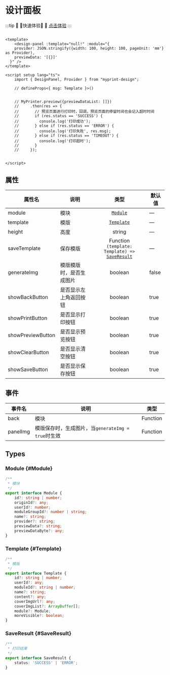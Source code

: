 # 设计面板

:::tip :tada: :100:快速体验:100: :tada:
[点击体验](./design-panel)
:::

```vue

<template>
    <design-panel :template="null!" :module="{
    provider: JSON.stringify({width: 100, height: 100, pageUnit: 'mm'} as Provider),
    previewData: '[{}]'
  }" />
</template>

<script setup lang="ts">
    import { DesignPanel, Provider } from "myprint-design";
    
    // defineProps<{ msg: Template }>()
    
    
    // MyPrinter.preview({previewDataList: []})
    //     .then(res => {
    //       // 预览页面进行打印时，回调，预览页面的停留时间也会记入超时时间
    //       if (res.status == 'SUCCESS') {
    //         console.log('打印成功');
    //       } else if (res.status == 'ERROR') {
    //         console.log('打印失败', res.msg);
    //       } else if (res.status == 'TIMEOUT') {
    //         console.log('打印超时');
    //       }
    //     });


</script>
```

## 属性

| 属性名               | 说明           |                                 类型                                 | 默认值   |
|-------------------|--------------|:------------------------------------------------------------------:|-------|
| module            | 模块           |                        [`Module`](#Module)                         | —     |
| template          | 模版           |                      [`Template`](#Template)                       | —     |
| height            | 高度           |                               string                               | —     |
| saveTemplate      | 保存模版         | Function<br/>`(template: Template) => `[`SaveResult`](#SaveResult) | —     |
| generateImg       | 模版模版时，是否生成图片 |                              boolean                               | false |
| showBackButton    | 是否显示左上角返回按钮  |                              boolean                               | true  |
| showPrintButton   | 是否显示打印按钮     |                              boolean                               | true  |
| showPreviewButton | 是否显示预览按钮     |                              boolean                               | true  |
| showClearButton   | 是否显示清空按钮     |                              boolean                               | true  |
| showSaveButton    | 是否显示保存按钮     |                              boolean                               | true  |

## 事件

| 事件名      | 说明                                  |    类型    |
|----------|-------------------------------------|:--------:|
| back     | 模块                                  | Function |
| panelImg | 模版保存时，生成图片，当`generateImg = true`时生效 | Function |

## Types

### Module {#Module}

```ts
/**
 * 模块
 */
export interface Module {
    id?: string | number;
    originId?: any;
    userId?: number;
    moduleGroupId?: number | string;
    name?: string;
    provider?: string;
    previewData?: string;
    previewDataByte?: any;
}
```

### Template {#Template}

```ts
/**
 * 模版
 */
export interface Template {
    id?: string | number;
    userId?: any;
    moduleId?: string | number;
    name?: string;
    content?: any;
    coverImgUrl?: any;
    coverImgList?: ArrayBuffer[];
    module?: Module;
    moreVisible?: boolean;
}

```

### SaveResult {#SaveResult}

```ts
/**
 * 打印结果
 */
export interface SaveResult {
    status: 'SUCCESS' | 'ERROR';
}
```
